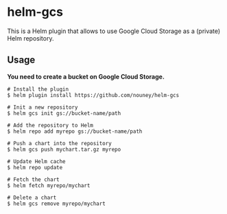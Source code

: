 # helm-gcs
This is a Helm plugin that allows to use Google Cloud Storage as a (private) Helm repository.

## Usage

**You need to create a bucket on Google Cloud Storage.**

```shell
# Install the plugin
$ helm plugin install https://github.com/nouney/helm-gcs

# Init a new repository
$ helm gcs init gs://bucket-name/path

# Add the repository to Helm
$ helm repo add myrepo gs://bucket-name/path

# Push a chart into the repository
$ helm gcs push mychart.tar.gz myrepo

# Update Helm cache
$ helm repo update

# Fetch the chart
$ helm fetch myrepo/mychart

# Delete a chart
$ helm gcs remove myrepo/mychart
```
